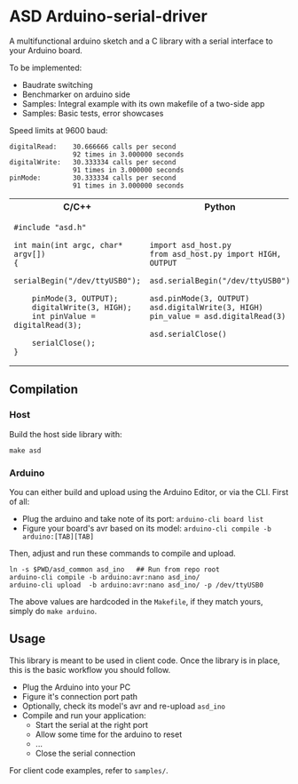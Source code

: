 # ASD Arduino-serial-driver 

A multifunctional arduino sketch and a C library with a serial interface to your Arduino board.

To be implemented:
- Baudrate switching
- Benchmarker on arduino side
- Samples: Integral example with its own makefile of a two-side app
- Samples: Basic tests, error showcases

Speed limits at 9600 baud:

```
digitalRead:    30.666666 calls per second
                92 times in 3.000000 seconds
digitalWrite:   30.333334 calls per second
                91 times in 3.000000 seconds
pinMode:        30.333334 calls per second
                91 times in 3.000000 seconds
```

<table>
<tr><th> C/C++ </th><th> Python </th></tr> <tr><td>

```
#include "asd.h"

int main(int argc, char* argv[])
{
    serialBegin("/dev/ttyUSB0");

    pinMode(3, OUTPUT);
    digitalWrite(3, HIGH);
    int pinValue = digitalRead(3);

    serialClose();
}
```

</td><td>
    
```
import asd_host.py
from asd_host.py import HIGH, OUTPUT

asd.serialBegin("/dev/ttyUSB0")

asd.pinMode(3, OUTPUT)
asd.digitalWrite(3, HIGH)
pin_value = asd.digitalRead(3)

asd.serialClose()
```

</td></tr></table>

## Compilation

### Host

Build the host side library with:

```
make asd
```

### Arduino 

You can either build and upload using the Arduino Editor, or via the CLI. First of all:

- Plug the arduino and take note of its port: `arduino-cli board list`
- Figure your board's avr based on its model: `arduino-cli compile -b arduino:[TAB][TAB]`

Then, adjust and run these commands to compile and upload.

```
ln -s $PWD/asd_common asd_ino   ## Run from repo root
arduino-cli compile -b arduino:avr:nano asd_ino/
arduino-cli upload  -b arduino:avr:nano asd_ino/ -p /dev/ttyUSB0  
```

The above values are hardcoded in the `Makefile`, if they match yours, simply do `make arduino`.

## Usage

This library is meant to be used in client code. Once the library is in place, this is the basic workflow you should follow.

- Plug the Arduino into your PC
- Figure it's connection port path
- Optionally, check its model's avr and re-upload `asd_ino`
- Compile and run your application:
    - Start the serial at the right port
    - Allow some time for the arduino to reset
    - ...
    - Close the serial connection 

For client code examples, refer to `samples/`.

